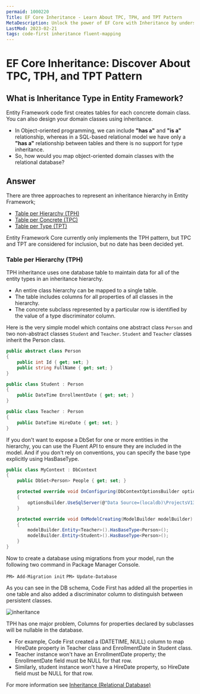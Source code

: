 ```yaml
---
permaid: 1000220
Title: EF Core Inheritance - Learn About TPC, TPH, and TPT Pattern
MetaDescription: Unlock the power of EF Core with Inheritance by understanding different approaches. Learn about TPC (Table Per Concrete), TPH (Table Per Hierarchy), and TPT (Table Per Type) approaches.
LastMod: 2023-02-21
tags: code-first inheritance fluent-mapping
---
```


# EF Core Inheritance: Discover About TPC, TPH, and TPT Pattern

## What is Inheritance Type in Entity Framework?  

Entity Framework code first creates tables for each concrete domain class. You can also design your domain classes using inheritance. 

 - In Object-oriented programming, we can include **"has a"** and **"is a"** relationship, whereas in a SQL-based relational model we have only a **"has a"** relationship between tables and there is no support for type inheritance.
 - So, how would you map object-oriented domain classes with the relational database?

## Answer

There are three approaches to represent an inheritance hierarchy in Entity Framework;

 - [Table per Hierarchy (TPH)](/tph)
 - [Table per Concrete (TPC)](/tpc) 
 - [Table per Type (TPT)](/tpt)

Entity Framework Core currently only implements the TPH pattern, but TPC and TPT are considered for inclusion, but no date has been decided yet.

### Table per Hierarchy (TPH) 

TPH inheritance uses one database table to maintain data for all of the entity types in an inheritance hierarchy.

 - An entire class hierarchy can be mapped to a single table. 
 - The table includes columns for all properties of all classes in the hierarchy. 
 - The concrete subclass represented by a particular row is identified by the value of a type discriminator column. 

Here is the very simple model which contains one abstract class `Person` and two non-abstract classes `Student` and `Teacher`. `Student` and `Teacher` classes inherit the Person class.


```csharp
public abstract class Person
{
    public int Id { get; set; }
    public string FullName { get; set; }
}

public class Student : Person
{
    public DateTime EnrollmentDate { get; set; }
}

public class Teacher : Person
{
    public DateTime HireDate { get; set; }
}
```

If you don't want to expose a DbSet for one or more entities in the hierarchy, you can use the Fluent API to ensure they are included in the model. And if you don't rely on conventions, you can specify the base type explicitly using HasBaseType.


```csharp
public class MyContext : DbContext
{
    public DbSet<Person> People { get; set; }

    protected override void OnConfiguring(DbContextOptionsBuilder optionsBuilder)
    {
        optionsBuilder.UseSqlServer(@"Data Source=(localdb)\ProjectsV13;Initial Catalog=MyContextDb;");
    }

    protected override void OnModelCreating(ModelBuilder modelBuilder)
    {
        modelBuilder.Entity<Teacher>().HasBaseType<Person>();
        modelBuilder.Entity<Student>().HasBaseType<Person>();
    }
}
```

Now to create a database using migrations from your model, run the following two command in Package Manager Console.

`PM> Add-Migration init`
`PM> Update-Database`

As you can see in the DB schema, Code First has added all the properties in one table and also added a discriminator column to distinguish between persistent classes. 

<img src="https://raw.githubusercontent.com/zzzprojects/EntityFrameworkCore/master/docs/images/inheritance.png" alt="inheritance">

TPH has one major problem, Columns for properties declared by subclasses will be nullable in the database.

 - For example, Code First created a (DATETIME, NULL) column to map HireDate property in Teacher class and EnrollmentDate in Student class.
 - Teacher instance won't have an EnrollmentDate property; the EnrollmentDate field must be NULL for that row.
 - Similarly, student instance won't have a HireDate property, so HireDate field must be NULL for that row.

For more information see [Inheritance (Relational Database)](https://docs.microsoft.com/en-us/ef/core/modeling/relational/inheritance)
